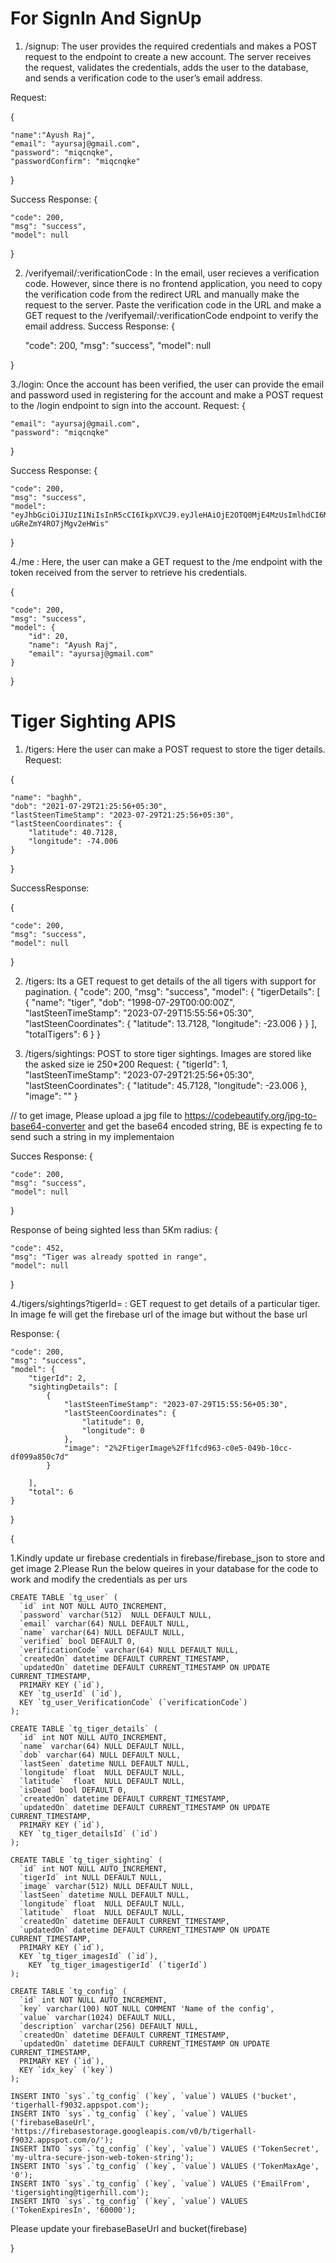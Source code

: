 # For SignIn And SignUp

1. /signup: The user provides the required credentials and makes a POST request to the endpoint to create a new account. 
The server receives the request, validates the credentials, adds the user to the database, and sends a verification code to the user’s email address.

Request: 

{

    "name":"Ayush Raj",
    "email": "ayursaj@gmail.com",
    "password": "miqcnqke",
    "passwordConfirm": "miqcnqke"


}

Success Response:
{

    "code": 200,
    "msg": "success",
    "model": null
    
}

2. /verifyemail/:verificationCode :
In the email, user recieves a verification code.
However, since there is no frontend application, you need to copy the verification code from the redirect URL and manually make the request to the server.
Paste the verification code in the URL and make a GET request to the /verifyemail/:verificationCode endpoint to verify the email address.
Success Response:
{

    "code": 200,
    "msg": "success",
    "model": null
   
}

3./login: Once the account has been verified, the user can provide the email and password used in registering for the account and make a POST request to the /login endpoint to sign into the account.
Request:
{ 

    "email": "ayursaj@gmail.com",
    "password": "miqcnqke"
    
}

Success Response:
{

    "code": 200,
    "msg": "success",
    "model": "eyJhbGciOiJIUzI1NiIsInR5cCI6IkpXVCJ9.eyJleHAiOjE2OTQ0MjE4MzUsImlhdCI6MTY5MDgyMTgzNSwibmJmIjoxNjkwODIxODM1LCJzdWIiOjIwfQ.vmwj1ttEsyD2Nl3xuA7hk-uGReZmY4RO7jMgv2eHWis"
}

4./me : Here, the user can make a GET request to the /me endpoint with the token received from the server to retrieve his credentials.

{

    "code": 200,
    "msg": "success",
    "model": {
        "id": 20,
        "name": "Ayush Raj",
        "email": "ayursaj@gmail.com"
    }
}

# Tiger Sighting APIS

1. /tigers: Here the user can make a POST request to store the tiger details.
Request:

{

    "name": "baghh",
    "dob": "2021-07-29T21:25:56+05:30",
    "lastSteenTimeStamp": "2023-07-29T21:25:56+05:30",
    "lastSteenCoordinates": {
        "latitude": 40.7128,
        "longitude": -74.006
    }
}

SuccessResponse:

{

    "code": 200,
    "msg": "success",
    "model": null
}

2. /tigers: Its a GET request to get details of the all tigers with support for pagination.
{
  "code": 200,
  "msg": "success",
  "model": {
    "tigerDetails": [
      {
        "name": "tiger",
        "dob": "1998-07-29T00:00:00Z",
        "lastSteenTimeStamp": "2023-07-29T15:55:56+05:30",
        "lastSteenCoordinates": {
          "latitude": 13.7128,
          "longitude": -23.006
        }
      }
    ],
    "totalTigers": 6
  }
}

3. /tigers/sightings: POST to store tiger sightings. Images are stored like the asked size ie 250*200
Request:
{
    "tigerId": 1,
    "lastSteenTimeStamp": "2023-07-29T21:25:56+05:30",
    "lastSteenCoordinates": {
        "latitude": 45.7128,
        "longitude": -23.006
    },
    "image": ""
}

// to get image, Please upload a jpg file to https://codebeautify.org/jpg-to-base64-converter and get the base64 encoded string, BE is expecting fe to send such a string in my implementaion

Succes Response:
{

    "code": 200,
    "msg": "success",
    "model": null
}

Response of being sighted less than 5Km radius:
{

    "code": 452,
    "msg": "Tiger was already spotted in range",
    "model": null
}

4./tigers/sightings?tigerId= : GET request to get details of a particular tiger. In image fe will get the firebase url of the image but without the base url


Response:
{

    "code": 200,
    "msg": "success",
    "model": {
        "tigerId": 2,
        "sightingDetails": [
            {
                "lastSteenTimeStamp": "2023-07-29T15:55:56+05:30",
                "lastSteenCoordinates": {
                    "latitude": 0,
                    "longitude": 0
                },
                "image": "2%2FtigerImage%2Ff1fcd963-c0e5-049b-10cc-df099a850c7d"
            }
            
        ],
        "total": 6
    }
}

{

1.Kindly update ur firebase credentials in firebase/firebase_json to store and get image
2.Please Run the below queires in your database for the code to work and modify the credentials as per urs
``` 
CREATE TABLE `tg_user` (
  `id` int NOT NULL AUTO_INCREMENT,
  `password` varchar(512)  NULL DEFAULT NULL,
  `email` varchar(64) NULL DEFAULT NULL,
  `name` varchar(64) NULL DEFAULT NULL,
  `verified` bool DEFAULT 0,
  `verificationCode` varchar(64) NULL DEFAULT NULL,
  `createdOn` datetime DEFAULT CURRENT_TIMESTAMP,
  `updatedOn` datetime DEFAULT CURRENT_TIMESTAMP ON UPDATE CURRENT_TIMESTAMP,
  PRIMARY KEY (`id`),
  KEY `tg_userId` (`id`),
  KEY `tg_user_VerificationCode` (`verificationCode`)
);
```
```
CREATE TABLE `tg_tiger_details` (
  `id` int NOT NULL AUTO_INCREMENT,
  `name` varchar(64) NULL DEFAULT NULL,
  `dob` varchar(64) NULL DEFAULT NULL,
  `lastSeen` datetime NULL DEFAULT NULL,
  `longitude` float  NULL DEFAULT NULL,
  `latitude`  float  NULL DEFAULT NULL,
  `isDead` bool DEFAULT 0,
  `createdOn` datetime DEFAULT CURRENT_TIMESTAMP,
  `updatedOn` datetime DEFAULT CURRENT_TIMESTAMP ON UPDATE CURRENT_TIMESTAMP,
  PRIMARY KEY (`id`),
  KEY `tg_tiger_detailsId` (`id`)
);
```
```
CREATE TABLE `tg_tiger_sighting` (
  `id` int NOT NULL AUTO_INCREMENT,
  `tigerId` int NULL DEFAULT NULL,
  `image` varchar(512) NULL DEFAULT NULL,
  `lastSeen` datetime NULL DEFAULT NULL,
  `longitude` float  NULL DEFAULT NULL,
  `latitude`  float  NULL DEFAULT NULL,
  `createdOn` datetime DEFAULT CURRENT_TIMESTAMP,
  `updatedOn` datetime DEFAULT CURRENT_TIMESTAMP ON UPDATE CURRENT_TIMESTAMP,
  PRIMARY KEY (`id`),
  KEY `tg_tiger_imagesId` (`id`),
    KEY `tg_tiger_imagestigerId` (`tigerId`)
);
```
```
CREATE TABLE `tg_config` (
  `id` int NOT NULL AUTO_INCREMENT,
  `key` varchar(100) NOT NULL COMMENT 'Name of the config',
  `value` varchar(1024) DEFAULT NULL,
  `description` varchar(256) DEFAULT NULL,
  `createdOn` datetime DEFAULT CURRENT_TIMESTAMP,
  `updatedOn` datetime DEFAULT CURRENT_TIMESTAMP ON UPDATE CURRENT_TIMESTAMP,
  PRIMARY KEY (`id`),
  KEY `idx_key` (`key`)
);
```

```
INSERT INTO `sys`.`tg_config` (`key`, `value`) VALUES ('bucket', 'tigerhall-f9032.appspot.com');
INSERT INTO `sys`.`tg_config` (`key`, `value`) VALUES ('firebaseBaseUrl', 'https://firebasestorage.googleapis.com/v0/b/tigerhall-f9032.appspot.com/o/');
INSERT INTO `sys`.`tg_config` (`key`, `value`) VALUES ('TokenSecret', 'my-ultra-secure-json-web-token-string');
INSERT INTO `sys`.`tg_config` (`key`, `value`) VALUES ('TokenMaxAge', '0');
INSERT INTO `sys`.`tg_config` (`key`, `value`) VALUES ('EmailFrom', 'tigersighting@tigerhill.com');
INSERT INTO `sys`.`tg_config` (`key`, `value`) VALUES ('TokenExpiresIn', '60000');
```

Please update your firebaseBaseUrl and  bucket(firebase)

}


